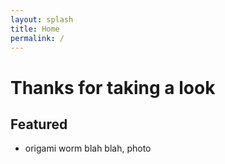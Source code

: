 ```yaml
---
layout: splash
title: Home
permalink: /
---
```


# Thanks for taking a look

## Featured
- origami worm
blah blah, photo